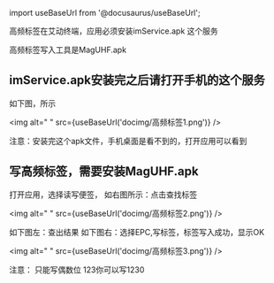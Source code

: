 
import useBaseUrl from '@docusaurus/useBaseUrl';

高频标签在艾动终端，应用必须安装imService.apk  这个服务

高频标签写入工具是MagUHF.apk

## imService.apk安装完之后请打开手机的这个服务

如下图，所示

<img alt=" " src={useBaseUrl('docimg/高频标签1.png')} />

注意：安装完这个apk文件，手机桌面是看不到的，打开应用可以看到

## 写高频标签，需要安装MagUHF.apk

打开应用，选择读写便签，
如右图所示：点击查找标签

<img alt=" " src={useBaseUrl('docimg/高频标签2.png')} />

如下图左：查出结果
如下图右：选择EPC,写标签，标签写入成功，显示OK

<img alt=" " src={useBaseUrl('docimg/高频标签3.png')} />

注意：
只能写偶数位   123你可以写1230
